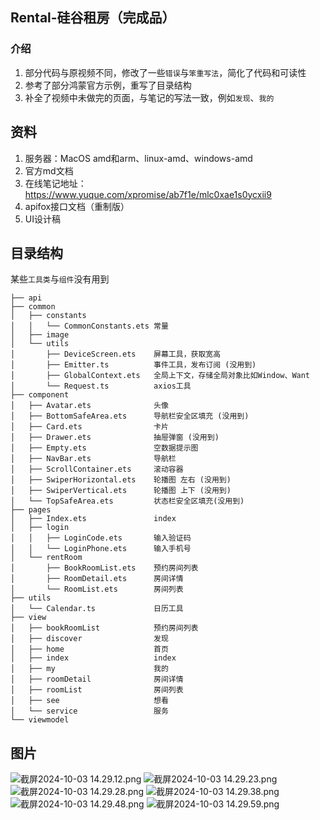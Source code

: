 ## Rental-硅谷租房（完成品）

### 介绍
1. 部分代码与原视频不同，修改了一些`错误`与`笨重写法`，简化了代码和可读性
2. 参考了部分鸿蒙官方示例，重写了目录结构
3. 补全了视频中未做完的页面，与笔记的写法一致，例如`发现`、`我的`

## 资料

1. 服务器：MacOS amd和arm、linux-amd、windows-amd
2. 官方md文档
3. 在线笔记地址：https://www.yuque.com/xpromise/ab7f1e/mlc0xae1s0ycxii9
4. apifox接口文档（重制版）
5. UI设计稿

## 目录结构
某些`工具类`与`组件`没有用到
```
├── api  
├── common
│   ├── constants
│   │   └── CommonConstants.ets 常量
│   ├── image
│   └── utils
│       ├── DeviceScreen.ets    屏幕工具，获取宽高
│       ├── Emitter.ts          事件工具，发布订阅 (没用到)
│       ├── GlobalContext.ets   全局上下文，存储全局对象比如Window、Want
│       └── Request.ts          axios工具
├── component
│   ├── Avatar.ets              头像
│   ├── BottomSafeArea.ets      导航栏安全区填充 (没用到)
│   ├── Card.ets                卡片
│   ├── Drawer.ets              抽屉弹窗 (没用到)
│   ├── Empty.ets               空数据提示图
│   ├── NavBar.ets              导航栏
│   ├── ScrollContainer.ets     滚动容器
│   ├── SwiperHorizontal.ets    轮播图 左右 (没用到)
│   ├── SwiperVertical.ets      轮播图 上下 (没用到)
│   └── TopSafeArea.ets         状态栏安全区填充(没用到)
├── pages
│   ├── Index.ets               index
│   ├── login
│   │   ├── LoginCode.ets       输入验证码
│   │   └── LoginPhone.ets      输入手机号
│   └── rentRoom
│       ├── BookRoomList.ets    预约房间列表
│       ├── RoomDetail.ets      房间详情
│       └── RoomList.ets        房间列表
├── utils
│   └── Calendar.ts             日历工具
├── view
│   ├── bookRoomList            预约房间列表
│   ├── discover                发现
│   ├── home                    首页
│   ├── index                   index
│   ├── my                      我的
│   ├── roomDetail              房间详情
│   ├── roomList                房间列表
│   ├── see                     想看
│   └── service                 服务
└── viewmodel
```

## 图片

![截屏2024-10-03 14.29.12.png](%E8%B5%84%E6%96%99%2Fimg%2F%E6%88%AA%E5%B1%8F2024-10-03%2014.29.12.png)
![截屏2024-10-03 14.29.23.png](%E8%B5%84%E6%96%99%2Fimg%2F%E6%88%AA%E5%B1%8F2024-10-03%2014.29.23.png)
![截屏2024-10-03 14.29.28.png](%E8%B5%84%E6%96%99%2Fimg%2F%E6%88%AA%E5%B1%8F2024-10-03%2014.29.28.png)
![截屏2024-10-03 14.29.38.png](%E8%B5%84%E6%96%99%2Fimg%2F%E6%88%AA%E5%B1%8F2024-10-03%2014.29.38.png)
![截屏2024-10-03 14.29.48.png](%E8%B5%84%E6%96%99%2Fimg%2F%E6%88%AA%E5%B1%8F2024-10-03%2014.29.48.png)
![截屏2024-10-03 14.29.59.png](%E8%B5%84%E6%96%99%2Fimg%2F%E6%88%AA%E5%B1%8F2024-10-03%2014.29.59.png)
